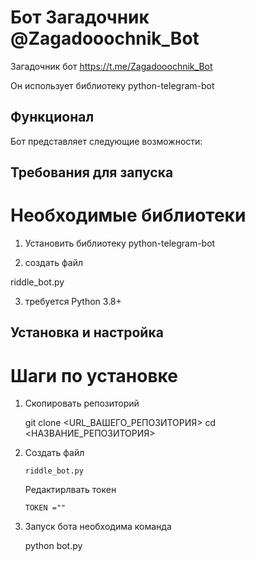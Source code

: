 # Бот Загадочник @Zagadooochnik_Bot
Загадочник бот https://t.me/Zagadooochnik_Bot

Он использует библиотеку python-telegram-bot 

## Функционал
Бот представляет следующие возможности:

## Требования для запуска

# Необходимые библиотеки

1. Установить библиотеку python-telegram-bot

2. создать файл

riddle_bot.py

3. требуется Python 3.8+
   
## Установка и настройка

# Шаги по установке

1. Скопировать репозиторий
   
   git clone <URL_ВАШЕГО_РЕПОЗИТОРИЯ>
cd <НАЗВАНИЕ_РЕПОЗИТОРИЯ>
2. Создать файл
      
       riddle_bot.py

   Редактирлвать токен 

       TOKEN =""
   
3. Запуск бота
   необходима команда

      python bot.py
